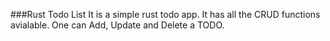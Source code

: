 ###Rust Todo List
    It is a simple rust todo app. It has all the CRUD functions avialable. One can Add, Update and Delete a TODO.
